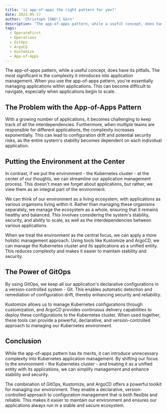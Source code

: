 ```yaml
---
title: 'is app-of-apps the right pattern for you?'
date: 2023-05-17
author: 'Christoph [GNU:] Görn'
description: 'The app-of-apps pattern, while a useful concept, does have its pitfalls. The most significant is the complexity it introduces into application management.'
tags:
  - OperateFirst
  - Operations
  - GitOps
  - ArgoCD
  - Kustomize
  - App-of-Apps
---
```


The app-of-apps pattern, while a useful concept, does have its pitfalls. The most significant is the complexity it
introduces into application management. When you use the app-of-apps pattern, you're essentially managing applications
within applications. This can become difficult to navigate, especially when applications begin to scale.

## The Problem with the App-of-Apps Pattern

With a growing number of applications, it becomes challenging to keep track of all the interdependencies. Furthermore,
when multiple teams are responsible for different applications, the complexity increases exponentially. This can lead
to configuration drift and potential security risks, as the entire system's stability becomes dependent on each
individual application.

## Putting the Environment at the Center

In contrast, if we put the environment - the Kubernetes cluster - at the center of our thoughts, we can streamline our
application management process. This doesn't mean we forget about applications, but rather, we view them as an integral
part of the environment.

We can think of our environment as a living ecosystem, with applications as various organisms living within it. Rather
than managing these organisms separately, we manage the ecosystem as a whole, ensuring that it remains healthy and
balanced. This involves considering the system's stability, security, and ability to scale, as well as the
interdependencies between various applications.

When we treat the environment as the central focus, we can apply a more holistic management approach. Using tools like
Kustomize and ArgoCD, we can manage the Kubernetes cluster and its applications as a unified entity. This reduces
complexity and makes it easier to maintain stability and security.

## The Power of GitOps

By using GitOps, we keep all our application's declarative configurations in a version-controlled system - Git. This
enables automatic detection and remediation of configuration drift, thereby enhancing security and reliability.

Kustomize allows us to manage Kubernetes configurations through customization, and ArgoCD provides continuous delivery
capabilities to deploy these configurations to the Kubernetes cluster. When used together, these tools can provide a
powerful, declarative, and version-controlled approach to managing our Kubernetes environment.

## Conclusion

While the app-of-apps pattern has its merits, it can introduce unnecessary complexity into Kubernetes application
management. By shifting our focus to the environment - the Kubernetes cluster - and treating it as a unified entity
with its applications, we can simplify management and enhance stability and security.

The combination of GitOps, Kustomize, and ArgoCD offers a powerful toolkit for managing our environment. They enable a
declarative, version-controlled approach to configuration management that is both flexible and reliable. This makes it
easier to maintain our environment and ensures our applications always run in a stable and secure ecosystem.
